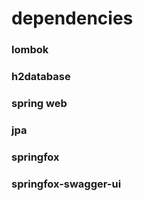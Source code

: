 # dependencies

### lombok
### h2database
### spring web
### jpa
### springfox
### springfox-swagger-ui
